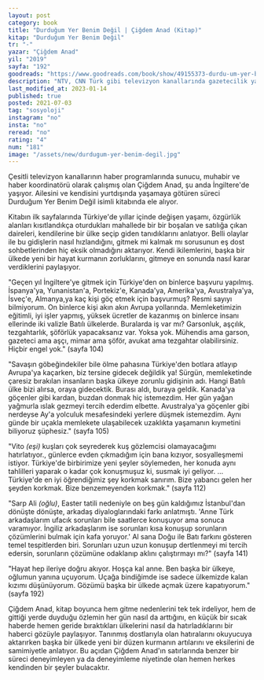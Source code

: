 ```yaml
---
layout: post
category: book
title: "Durduğum Yer Benim Değil | Çiğdem Anad (Kitap)"
kitap: "Durduğum Yer Benim Değil"
tr: "-"
yazar: "Çiğdem Anad"
yil: "2019"
sayfa: "192"
goodreads: "https://www.goodreads.com/book/show/49155373-durdu-um-yer-benim-de-il"
description: "NTV, CNN Türk gibi televizyon kanallarında gazetecilik yapan Çiğdem Anad, şu anda İngiltere'de yaşıyor. Ailesini ve kendisini yurtdışında yaşamaya götüren süreci Durduğum Yer Benim Değil isimli kitabında ele alıyor."
last_modified_at: 2023-01-14
published: true
posted: 2021-07-03
tag: "sosyoloji"
instagram: "no"
insta: "no"
reread: "no"
rating: "4"
num: "181"
image: "/assets/new/durdugum-yer-benim-degil.jpg"
---
```


Çesitli televizyon kanallarının haber programlarında sunucu, muhabir ve haber koordinatörü olarak çalışmış olan Çiğdem Anad, şu anda İngiltere'de yaşıyor. Ailesini ve kendisini yurtdışında yaşamaya götüren süreci Durduğum Yer Benim Değil isimli kitabında ele alıyor. 

Kitabın ilk sayfalarında Türkiye'de yıllar içinde değişen yaşamı, özgürlük alanları kısıtlandıkça oturdukları mahallede bir bir boşalan ve satılığa çıkan daireleri, kendilerine bir ülke seçip giden tanıdıklarını anlatıyor. Belli olaylar ile bu gidişlerin nasıl hızlandığını, gitmek mi kalmak mı sorusunun eş dost sohbetlerinden hiç eksik olmadığını aktarıyor. Kendi ikilemlerini, başka bir ülkede yeni bir hayat kurmanın zorluklarını, gitmeye en sonunda nasıl karar verdiklerini paylaşıyor. 

"Geçen yıl İngiltere'ye gitmek için Türkiye'den on binlerce başvuru yapılmış. İspanya'ya, Yunanistan'a, Portekiz'e, Kanada'ya, Amerika'ya, Avustralya'ya, İsveç'e, Almanya,ya kaç kişi göç etmek için başvurmuş? Resmi sayıyı bilmiyorum. On binlerce kişi akın akın Avrupa yollarında. Memleketimizin eğitimli, iyi işler yapmış, yüksek ücretler de kazanmış on binlerce insanı ellerinde iki valizle Batılı ülkelerde. Buralarda iş var mı? Garsonluk, aşçılık, tezgahtarlık, şöförlük yapacaksanız var. Yoksa yok. Mühendis ama garson, gazeteci ama aşçı, mimar ama şöför, avukat ama tezgahtar olabilirsiniz. Hiçbir engel yok." (sayfa 104)

"Savaşın göbeğindekiler bile ölme pahasına Türkiye'den botlara atlayıp Avrupa'ya kaçarken, biz tersine gidecek değildik ya! Sürgün, memleketinde çaresiz bırakılan insanların başka ülkeye zorunlu gidişinin adı. Hangi Batılı ülke bizi alırsa, oraya gidecektik. Burası aldı, buraya geldik. Kanada'ya göçenler gibi kardan, buzdan donmak hiç istemezdim. Her gün yağan yağmurla ıslak gezmeyi tercih ederdim elbette. Avustralya'ya göçenler gibi nerdeyse Ay'a yolculuk mesafesindeki yerlere düşmek istemezdim. Aynı günde bir uçakla memlekete ulaşabilecek uzaklıkta yaşamanın kıymetini biliyoruz şüphesiz." (sayfa 105)

"Vito _(eşi)_ kuşları çok seyrederek kuş gözlemcisi olamayacağımı hatırlatıyor., günlerce evden çıkmadığım için bana kızıyor, sosyalleşmemi istiyor. Türkiye'de birbirimize yeni şeyler söylemeden, her konuda aynı tahlilleri yaparak o kadar çok konuşmuşuz ki, susmak iyi geliyor. ... Türkiye'de en iyi öğrendiğimiz şey korkmak sanırım. Bize yabancı gelen her şeyden korkmak. Bize benzemeyenden korkmak." (sayfa 112)

"Sarp Ali _(oğlu)_, Easter tatili nedeniyle on beş gün kaldığımız İstanbul'dan dönüşte dönüşte, arkadaş diyaloglarındaki farkı anlatmıştı. 
'Anne Türk arkadaşlarım ufacık sorunları bile saatlerce konuşuyor ama sonuca varamıyor. İngiliz arkadaşlarım ise sorunları kısa konuşup sorunların çözümlerini bulmak için kafa yoruyor.' 
Al sana Doğu ile Batı farkını gösteren temel tespitlerden biri. Sorunları uzun uzun konuşup dertlenmeyi mi tercih edersin, sorunların çözümüne odaklanıp aklını çalıştırmayı mı?" (sayfa 141)

"Hayat hep ileriye doğru akıyor.
Hoşça kal anne.
Ben başka bir ülkeye, oğlumun yanına uçuyorum. Uçağa bindiğimde ise sadece ülkemizde kalan kızımı düşünüyorum. Gözümü başka bir ülkede açmak üzere kapatıyorum." (sayfa 192)

Çiğdem Anad, kitap boyunca hem gitme nedenlerini tek tek irdeliyor, hem de gittiği yerde duyduğu özlemin her gün nasıl da arttığını, en küçük bir sıcak haberde hemen geride bıraktıkları ülkelerini nasıl da hatırladıklarını bir haberci gözüyle paylaşıyor. Tanınmış dostlarıyla olan hatıralarını okuyucuya aktarırken başka bir ülkede yeni bir düzen kurmanın artılarını ve eksilerini de samimiyetle anlatıyor. Bu açıdan Çiğdem Anad'ın satırlarında benzer bir süreci deneyimleyen ya da deneyimleme niyetinde olan hemen herkes kendinden bir şeyler bulacaktır.

